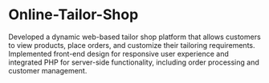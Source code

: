 # Online-Tailor-Shop
Developed a dynamic web-based tailor shop platform that allows customers to view products, place orders, and customize their tailoring requirements. Implemented front-end design for responsive user experience and integrated PHP for server-side functionality, including order processing and customer management.
